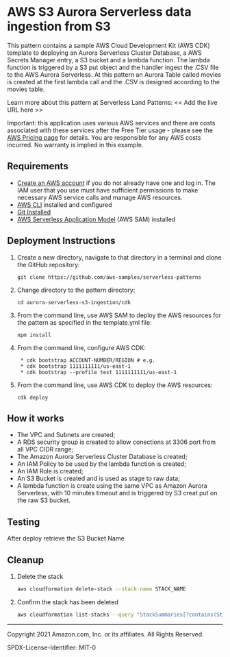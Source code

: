# AWS S3 Aurora Serverless data ingestion from S3

This pattern contains a sample AWS Cloud Development Kit (AWS CDK) template to deploying an Aurora Serverless Cluster Database, a AWS Secrets Manager entry, a S3 bucket and a lambda function. The lambda function is triggered by a S3 put object and the handler ingest the .CSV file to the AWS Aurora Serverless. At this pattern an Aurora Table called movies is created at the first lambda call and the .CSV is designed according to the movies table.

Learn more about this pattern at Serverless Land Patterns: << Add the live URL here >>

Important: this application uses various AWS services and there are costs associated with these services after the Free Tier usage - please see the [AWS Pricing page](https://aws.amazon.com/pricing/) for details. You are responsible for any AWS costs incurred. No warranty is implied in this example.

## Requirements

* [Create an AWS account](https://portal.aws.amazon.com/gp/aws/developer/registration/index.html) if you do not already have one and log in. The IAM user that you use must have sufficient permissions to make necessary AWS service calls and manage AWS resources.
* [AWS CLI](https://docs.aws.amazon.com/cli/latest/userguide/install-cliv2.html) installed and configured
* [Git Installed](https://git-scm.com/book/en/v2/Getting-Started-Installing-Git)
* [AWS Serverless Application Model](https://docs.aws.amazon.com/serverless-application-model/latest/developerguide/serverless-sam-cli-install.html) (AWS SAM) installed

## Deployment Instructions

1. Create a new directory, navigate to that directory in a terminal and clone the GitHub repository:
    ``` 
    git clone https://github.com/aws-samples/serverless-patterns
    ```
1. Change directory to the pattern directory:
    ```
    cd aurora-serverless-s3-ingestion/cdk
    ```
1. From the command line, use AWS SAM to deploy the AWS resources for the pattern as specified in the template.yml file:
    ```
    npm install
    ```
1. From the command line, configure AWS CDK: 
   ```
    * cdk bootstrap ACCOUNT-NUMBER/REGION # e.g.
    * cdk bootstrap 1111111111/us-east-1
    * cdk bootstrap --profile test 1111111111/us-east-1
    ```
2. From the command line, use AWS CDK to deploy the AWS resources:
    ```
    cdk deploy
    ```


## How it works

-   The VPC and Subnets are created;
-   A RDS security group is created to allow conections at 3306 port from all VPC CIDR range;
-   The Amazon Aurora Serverless Cluster Database is created;
-   An IAM Policy to be used by the lambda function is created;
-   An IAM Role is created;
-   An S3 Bucket is created and is used as stage to raw data;
-   A lambda function is create using the same VPC as Amazon Aurora Serverless, with 10 minutes timeout and is triggered by S3 creat put on the raw S3 bucket.

## Testing

After deploy retrieve the S3 Bucket Name 

## Cleanup
 
1. Delete the stack
    ```bash
    aws cloudformation delete-stack --stack-name STACK_NAME
    ```
1. Confirm the stack has been deleted
    ```bash
    aws cloudformation list-stacks --query "StackSummaries[?contains(StackName,'STACK_NAME')].StackStatus"
    ```
----
Copyright 2021 Amazon.com, Inc. or its affiliates. All Rights Reserved.

SPDX-License-Identifier: MIT-0
